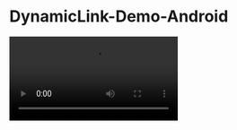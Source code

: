# DynamicLink-Demo-Android

![alt text](https://github.com/spaceotech/DynamicLink-Demo-Android/blob/master/ProjectData/demo_video.mp4)
